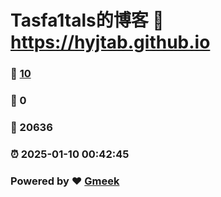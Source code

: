 # Tasfa1tals的博客 :link: https://hyjtab.github.io 
### :page_facing_up: [10](https://hyjtab.github.io/tag.html) 
### :speech_balloon: 0 
### :hibiscus: 20636 
### :alarm_clock: 2025-01-10 00:42:45 
### Powered by :heart: [Gmeek](https://github.com/Meekdai/Gmeek)
